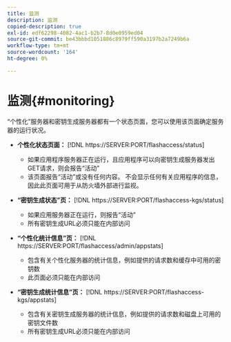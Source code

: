 ```yaml
---
title: 监测
description: 监测
copied-description: true
exl-id: edf62298-4082-4ac1-b2b7-8d0e0959ed04
source-git-commit: be43bbbd1051886c8979ff590a3197b2a7249b6a
workflow-type: tm+mt
source-wordcount: '164'
ht-degree: 0%

---
```


# 监测{#monitoring}

“个性化”服务器和密钥生成服务器都有一个状态页面，您可以使用该页面确定服务器的运行状况。

* **个性化状态页面：** [!DNL https://SERVER:PORT/flashaccess/status]

   * 如果应用程序服务器正在运行，且应用程序可以向密钥生成服务器发出GET请求，则会报告“活动”
   * 该页面报告“活动”或没有任何内容。 不会显示任何有关应用程序的信息，因此此页面可用于从防火墙外部进行监视。

* **“密钥生成状态”页：** [!DNL https://SERVER:PORT/flashaccess-kgs/status]

   * 如果应用服务器正在运行，则报告“活动”
   * 所有密钥生成URL必须只能在内部访问

* **“个性化统计信息”页：** [!DNL https://SERVER:PORT/flashaccess/admin/appstats]

   * 包含有关个性化服务器的统计信息，例如提供的请求数和缓存中可用的密钥数
   * 此页面必须只能在内部访问

* **“密钥生成统计信息”页：** [!DNL https://SERVER:PORT/flashaccess-kgs/appstats]

   * 包含有关密钥生成服务器的统计信息，例如提供的请求数和磁盘上可用的密钥文件数
   * 所有密钥生成URL必须只能在内部访问
